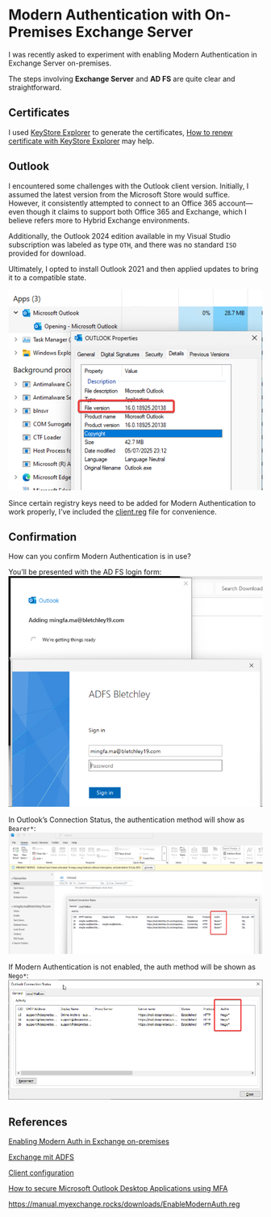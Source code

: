 # Modern Authentication with On-Premises Exchange Server
I was recently asked to experiment with enabling Modern Authentication in Exchange Server on-premises.

The steps involving **Exchange Server** and **AD FS** are quite clear and straightforward.

## Certificates
I used [KeyStore Explorer](https://keystore-explorer.org/downloads.html) to generate the certificates, [How to renew certificate with KeyStore Explorer](https://github.com/omnine/kbs/blob/main/kerecer/README.md) may help.

## Outlook
I encountered some challenges with the Outlook client version. Initially, I assumed the latest version from the Microsoft Store would suffice. However, it consistently attempted to connect to an Office 365 account—even though it claims to support both Office 365 and Exchange, which I believe refers more to Hybrid Exchange environments.

Additionally, the Outlook 2024 edition available in my Visual Studio subscription was labeled as type `OTH`, and there was no standard `ISO` provided for download.

Ultimately, I opted to install Outlook 2021 and then applied updates to bring it to a compatible state.

![Outlook classic file version](./doc/outlook_file_version.png "Outlook classic file version")

Since certain registry keys need to be added for Modern Authentication to work properly, I’ve included the [client.reg](./doc/client.reg) file for convenience.

## Confirmation
How can you confirm Modern Authentication is in use?

You’ll be presented with the AD FS login form:  
![ADFS Form](./doc/adfs_form.png)

In Outlook’s Connection Status, the authentication method will show as `Bearer*`:  
![Bearer Auth](./doc/bearer-auth.png)

If Modern Authentication is not enabled, the auth method will be shown as `Nego*`:  
![Negotiation Auth](./doc/Negot.png)

## References
[Enabling Modern Auth in Exchange on-premises](https://learn.microsoft.com/en-us/exchange/plan-and-deploy/post-installation-tasks/enable-modern-auth-in-exchange-server-on-premises)

[Exchange mit ADFS](https://www.msxfaq.de/exchange/admin/exchange_adfs.htm)

[Client configuration](https://documentation.kopano.cloud/administrator/modern-auth/#client_configuration)

[How to secure Microsoft Outlook Desktop Applications using MFA](https://download.manageengine.com/products/self-service-password/how-to-secure-microsoft-outlook-desktop-applications-using-mfa.pdf)

https://manual.myexchange.rocks/downloads/EnableModernAuth.reg
